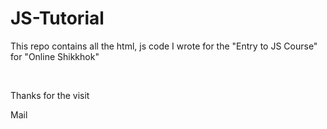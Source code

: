 # JS-Tutorial

<p>This repo contains all the html, js code I wrote for the "Entry to JS Course" for "Online Shikkhok"</p><br>
<p>Thanks for the visit</p>

<p>Mail<a href="mailto:afsintripto@gmail.com"</a></p>
